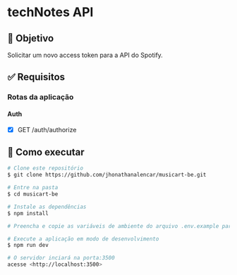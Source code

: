 # techNotes API

## 🎯 Objetivo

Solicitar um novo access token para a API do Spotify.

## ✅ Requisitos

### Rotas da aplicação

#### Auth

- [x] GET /auth/authorize

## 🚀 Como executar

```bash
# Clone este repositório
$ git clone https://github.com/jhonathanalencar/musicart-be.git

# Entre na pasta
$ cd musicart-be

# Instale as dependências
$ npm install

# Preencha e copie as variáveis de ambiente do arquivo .env.example para o arquivo .env na raiz do projeto

# Execute a aplicação em modo de desenvolvimento
$ npm run dev

# O servidor inciará na porta:3500
acesse <http://localhost:3500>
```
